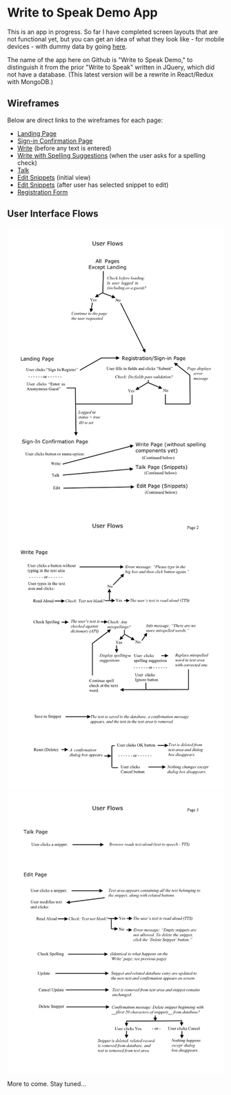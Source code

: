 # Write to Speak Demo App

This is an app in progress. So far I have completed screen layouts that are not functional yet, but you can get an idea of what they look like - for mobile devices - with dummy data by going [here](https://write-to-speak-demo.netlify.com/).

The name of the app here on Github is "Write to Speak Demo," to distinguish it from the prior "Write to Speak" written in JQuery, which did not have a database. (This latest version will be a rewrite in React/Redux with MongoDB.)

## Wireframes

Below are direct links to the wireframes for each page:

-   [Landing Page](https://goldtreefrog.github.io/write-to-speak-demo/wireframes/landing.html)
-   [Sign-in Confirmation Page](https://goldtreefrog.github.io/write-to-speak-demo/wireframes/signed-in.html)
-   [Write](https://goldtreefrog.github.io/write-to-speak-demo/wireframes/write.html) (before any text is entered)
-   [Write with Spelling Suggestions](https://goldtreefrog.github.io/write-to-speak-demo/wireframes/write-with-spell-check.html) (when the user asks for a spelling check)
-   [Talk](https://goldtreefrog.github.io/write-to-speak-demo/wireframes/talk.html)
-   [Edit Snippets](https://goldtreefrog.github.io/write-to-speak-demo/wireframes/edit.html) (initial view)
-   [Edit Snippets](https://goldtreefrog.github.io/write-to-speak-demo/wireframes/edit.html) (after user has selected snippet to edit)
-   [Registration Form](https://goldtreefrog.github.io/write-to-speak-demo/wireframes/register.html)

## User Interface Flows

![UI Flow Landing and Registration Pages](github-images/user-flows-p1.jpg)
![UI Write Page](github-images/user-flows-p2.jpg)
![UI Talk and Edit Pages (for snippets)](github-images/user-flows-p3.jpg)

More to come. Stay tuned...
